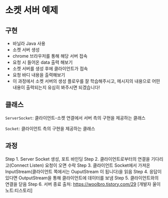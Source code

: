 # 소켓 서버 예제

## 구현
- 바닐라 Java 사용
- 소켓 서버 생성
- chrome 브라우저를 통해 해당 서버 접속
- 요청 시 들어온 data 출력 해보기
- 소켓 서버를 생성 후에 클라이언트가 접속
- 요청 바디 내용을 출력해보기
- 이 과정에서 소켓 서버의 생성 플로우를 잘 학습해주시고, 메시지의 내용으로 어떤 내용이 출력되는지 유심히 봐주시면 되겠습니다!

## 클래스
`ServerSocket`: 클라이언트-소켓 연결에서 서버 측의 구현을 제공하는 클래스

`Socket`: 클라이언트 측의 구현을 제공하는 클래스

## 과정
Step 1. Server Socket 생성, 포트 바인딩
Step 2. 클라이언트로부터의 연결을 기다리고(Connect Listen) 요청이 오면 수락
Step 3. 클라이언트 Socket에서 가져온 InputStream(클라이언트 쪽에서는 OuputStream 이 됩니다)을 읽음
Step 4. 응답이 있다면 OutputStream을 통해 클라이언트에 데이터를 보냄
Step 5. 클라이언트와의 연결을 닫음
Step 6. 서버 종료
출처: https://woolbro.tistory.com/29 [개발자 울이 노트:티스토리]